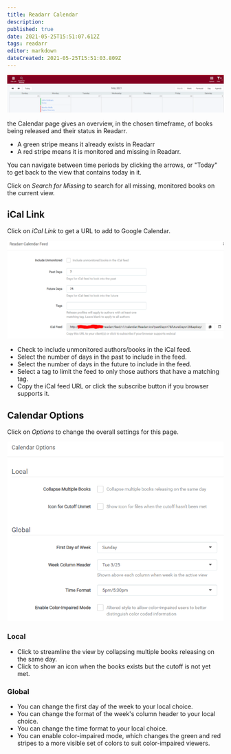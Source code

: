 ```yaml
---
title: Readarr Calendar
description: 
published: true
date: 2021-05-25T15:51:07.612Z
tags: readarr
editor: markdown
dateCreated: 2021-05-25T15:51:03.809Z
---
```


![calendar.png](/assets/readarr/calendar.png)

the Calendar page gives an overview, in the chosen timeframe, of books being released and their status in Readarr.

- A green stripe means it already exists in Readarr
- A red stripe means it is monitored and missing in Readarr.

You can navigate between time periods by clicking the arrows, or "Today" to get back to the view that contains today in it.

Click on *Search for Missing* to search for all missing, monitored books on the current view.

## iCal Link

Click on *iCal Link* to get a URL to add to Google Calendar.

![ical.png](/assets/readarr/ical.png)

- Check to include unmonitored authors/books in the iCal feed.
- Select the number of days in the past to include in the feed.
- Select the number of days in the future to include in the feed.
- Select a tag to limit the feed to only those authors that have a matching tag.
- Copy the iCal feed URL or click the subscribe button if you browser supports it.

## Calendar Options

Click on *Options* to change the overall settings for this page.

![caloptions.png](/assets/readarr/caloptions.png)

### Local

- Click to streamline the view by collapsing multiple books releasing on the same day.
- Click to show an icon when the books exists but the cutoff is not yet met.

### Global

- You can change the first day of the week to your local choice.
- You can change the format of the week's column header to your local choice.
- You can change the time format to your local choice.
- You can enable color-impaired mode, which changes the green and red stripes to a more visible set of colors to suit color-impaired viewers.
